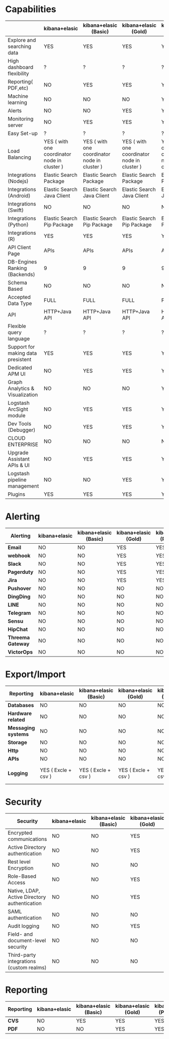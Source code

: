 # Capabilities

|                                    | kibana+elasic                                 | kibana+elasic (Basic)                         | kibana+elasic (Gold)                          | kibana+elasic (Platinum)                      | kibana+elasic (Enterprise)                    | grafana+elastic            | grafana+graphite     | grafana+influex DB   | Prometheus             |
|------------------------------------|-----------------------------------------------|-----------------------------------------------|-----------------------------------------------|-----------------------------------------------|-----------------------------------------------|----------------------------|----------------------|----------------------|------------------------|
| Explore and searching data         | YES                                           | YES                                           | YES                                           | YES                                           | YES                                           | NO                         | NO                   | NO                   | YES ( by Query )       |
| High dashboard flexibility         | ?                                             | ?                                             | ?                                             | ?                                             | ?                                             | YES                        | YES                  | YES                  | ?                      |
| Reporting( PDF,etc)                | NO                                            | YES                                           | YES                                           | YES                                           | YES                                           | NO                         | NO                   | NO                   | NO                     |
| Machine learning                   | NO                                            | NO                                            | NO                                            | YES                                           | NO                                            | NO                         | NO                   | NO                   | NO                     |
| Alerts                             | NO                                            | NO                                            | YES                                           | YES                                           | YES                                           | YES                        | YES                  | YES                  | YES                    |
| Monitoring server                  | NO                                            | YES                                           | YES                                           | YES                                           | YES                                           | NO                         | NO                   | NO                   | NO                     |
| Easy Set-up                        | ?                                             | ?                                             | ?                                             | ?                                             | ?                                             | ?                          | ?                    | ?                    | ?                      |
| Load Balancing                     | YES ( with one coordinator node  in cluster ) | YES ( with one coordinator node  in cluster ) | YES ( with one coordinator node  in cluster ) | YES ( with one coordinator node  in cluster ) | YES ( with one coordinator node  in cluster ) | YES ( with NginX )         | YES ( with NginX )   | YES ( with NginX )   | YES ( with NginX )     |
| Integrations (Nodejs)              | Elastic Search Package                        | Elastic Search Package                        | Elastic Search Package                        | Elastic Search Package                        | Elastic Search Package                        | Elastic Search Package     | Graphite Package     | InfluxDB Package     | Prometheus Package     |
| Integrations (Android)             | Elastic Search Java Client                    | Elastic Search Java Client                    | Elastic Search Java Client                    | Elastic Search Java Client                    | Elastic Search Java Client                    | Elastic Search Java Client | NO                   | InfluxDB Client      | Prometheus Java Client |
| Integrations (Swift)               | NO                                            | NO                                            | NO                                            | NO                                            | NO                                            | NO                         | NO                   | NO                   | NO                     |
| Integrations (Python)              | Elastic Search Pip Package                    | Elastic Search Pip Package                    | Elastic Search Pip Package                    | Elastic Search Pip Package                    | Elastic Search Pip Package                    | Elastic Search Pip Package | Graphite Pip Package | InfluxDB Pip Package | Prometheus Pip Package |
| Integrations (R)                   | YES                                           | YES                                           | YES                                           | YES                                           | YES                                           | YES                        | NO                   | NO                   | NO                     |
| API Client Page                    | APIs                                          | APIs                                          | APIs                                          | APIs                                          | APIs                                          | APIs                       | Clients              | Clients              | Clients                |
| DB-Engines Ranking (Backends)      | 9                                             | 9                                             | 9                                             | 9                                             | 9                                             | 9                          | 87                   | 37                   | 128                    |
| Schema Based                       | NO                                            | NO                                            | NO                                            | NO                                            | NO                                            | NO                         | YES                  | NO                   | YES                    |
| Accepted Data Type                 | FULL                                          | FULL                                          | FULL                                          | FULL                                          | FULL                                          | FULL                       | Numeric              | Numeric+String       | Numeric                |
| API                                | HTTP+Java API                                 | HTTP+Java API                                 | HTTP+Java API                                 | HTTP+Java API                                 | HTTP+Java API                                 | HTTP+Java API              | HTTP+Socket          | HTTP+UDP             | HTTP                   |
| Flexible query language            | ?                                             | ?                                             | ?                                             | ?                                             | ?                                             | ?                          | ?                    | ?                    | ?                      |
| Support for making data presistent | YES                                           | YES                                           | YES                                           | YES                                           | YES                                           | YES                        | YES                  | YES                  | YES                    |
| Dedicated APM UI                   | NO                                            | YES                                           | YES                                           | YES                                           | YES                                           | YES ( with Plugin )        | YES ( with Plugin )  | YES ( with Plugin )  | YES                    |
| Graph Analytics & Visualization    | NO                                            | NO                                            | NO                                            | YES                                           | YES                                           | YES                        | YES                  | YES                  | YES                    |
| Logstash ArcSight module           | NO                                            | YES                                           | YES                                           | YES                                           | YES                                           | NO                         | NO                   | NO                   | NO                     |
| Dev Tools (Debugger)               | NO                                            | YES                                           | YES                                           | YES                                           | YES                                           | Just throgh Logging        | Just throgh Logging  | Just throgh Logging  | Just throgh Logging    |
| CLOUD ENTERPRISE                   | NO                                            | NO                                            | NO                                            | NO                                            | YES                                           | YES                        | YES                  | YES                  | NO                     |
| Upgrade Assistant APIs & UI        | NO                                            | YES                                           | YES                                           | YES                                           | YES                                           | NO                         | NO                   | NO                   | NO                     |
| Logstash pipeline management       | NO                                            | NO                                            | YES                                           | YES                                           | YES                                           | NO                         | NO                   | NO                   | NO                     |
| Plugins                            | YES                                           | YES                                           | YES                                           | YES                                           | YES                                           | YES + Paid                 | YES + Paid           | YES + Paid           | NO                     |


# Alerting

| **Alerting**        | **kibana+elasic** | **kibana+elasic (Basic)** | **kibana+elasic (Gold)** | **kibana+elasic (Platinum)** | **kibana+elasic (Enterprise)** | **grafana+elastic** | **grafana+graphite** | **grafana+influex DB** | **Prometheus** |
|---------------------|-------------------|---------------------------|--------------------------|------------------------------|--------------------------------|---------------------|----------------------|------------------------|----------------|
| **Email**           | NO                | NO                        | YES                      | YES                          | YES                            | NO                  | NO                   | NO                     | YES            |
| **webhook**         | NO                | NO                        | YES                      | YES                          | YES                            | YES                 | YES                  | YES                    | YES            |
| **Slack**           | NO                | NO                        | YES                      | YES                          | YES                            | YES                 | YES                  | YES                    | YES            |
| **Pagerduty**       | NO                | NO                        | YES                      | YES                          | YES                            | YES                 | YES                  | YES                    | YES            |
| **Jira**            | NO                | NO                        | YES                      | YES                          | YES                            | NO                  | NO                   | NO                     | NO             |
| **Pushover**        | NO                | NO                        | NO                       | NO                           | NO                             | YES                 | YES                  | YES                    | YES            |
| **DingDing**        | NO                | NO                        | NO                       | NO                           | NO                             | YES                 | YES                  | YES                    | NO             |
| **LINE**            | NO                | NO                        | NO                       | NO                           | NO                             | YES                 | YES                  | YES                    | NO             |
| **Telegram**        | NO                | NO                        | NO                       | NO                           | NO                             | YES                 | YES                  | YES                    | NO             |
| **Sensu**           | NO                | NO                        | NO                       | NO                           | NO                             | YES                 | YES                  | YES                    | NO             |
| **HipChat**         | NO                | NO                        | NO                       | NO                           | NO                             | YES                 | YES                  | YES                    | YES            |
| **Threema Gateway** | NO                | NO                        | NO                       | NO                           | NO                             | YES                 | YES                  | YES                    | NO             |
| **VictorOps**       | NO                | NO                        | NO                       | NO                           | NO                             | YES                 | YES                  | YES                    | YES            |

# Export/Import

| **Reporting**         | **kibana+elasic**   | **kibana+elasic (Basic)** | **kibana+elasic (Gold)** | **kibana+elasic (Platinum)** | **kibana+elasic (Enterprise)** | **grafana+elastic**                | **grafana+graphite**               | **grafana+influex DB**             | **Prometheus** |
|-----------------------|---------------------|---------------------------|--------------------------|------------------------------|--------------------------------|------------------------------------|------------------------------------|------------------------------------|----------------|
| **Databases**         | NO                  | NO                        | NO                       | NO                           | NO                             | NO                                 | NO                                 | NO                                 | YES            |
| **Hardware related**  | NO                  | NO                        | NO                       | NO                           | NO                             | NO                                 | NO                                 | NO                                 | YES            |
| **Messaging systems** | NO                  | NO                        | NO                       | NO                           | NO                             | NO                                 | NO                                 | NO                                 | YES            |
| **Storage**           | NO                  | NO                        | NO                       | NO                           | NO                             | NO                                 | NO                                 | NO                                 | YES            |
| **Http**              | NO                  | NO                        | NO                       | NO                           | NO                             | NO                                 | NO                                 | NO                                 | YES            |
| **APIs**              | NO                  | NO                        | NO                       | NO                           | NO                             | NO                                 | NO                                 | NO                                 | YES            |
| **Logging**           | YES ( Excle + csv ) | YES ( Excle + csv )       | YES ( Excle + csv )      | YES ( Excle + csv )          | YES ( Excle + csv )            | YES ( JSON + Link + as Snapshots ) | YES ( JSON + Link + as Snapshots ) | YES ( JSON + Link + as Snapshots ) | YES            |


# Security

| Security                                      | kibana+elasic | kibana+elasic (Basic) | kibana+elasic (Gold) | kibana+elasic (Platinum) | kibana+elasic (Enterprise) | grafana+elastic  | grafana+graphite | grafana+influex DB | Prometheus            |
|-----------------------------------------------|---------------|-----------------------|----------------------|--------------------------|----------------------------|------------------|------------------|--------------------|-----------------------|
| Encrypted communications                      | NO            | NO                    | YES                  | YES                      | YES                        | YES ( with NginX | YES ( with NginX | YES ( with NginX   | YES ( with NginX      |
| Active Directory authentication               | NO            | NO                    | YES                  | YES                      | YES                        | NO               | NO               | NO                 | NO                    |
| Rest level Encryption                         | NO            | NO                    | NO                   | YES                      | YES                        | NO               | NO               | NO                 | NO                    |
| Role-Based Access                             | NO            | NO                    | YES                  | YES                      | YES                        | YES              | YES              | YES                | NO                    |
| Native, LDAP, Active Directory authentication | NO            | NO                    | YES                  | YES                      | YES                        | NO               | NO               | NO                 | YES ( with openLDAP ) |
| SAML authentication                           | NO            | NO                    | NO                   | YES                      | YES                        | NO               | NO               | NO                 | NO                    |
| Audit logging                                 | NO            | NO                    | YES                  | YES                      | YES                        | NO               | NO               | NO                 | NO                    |
| Field- and document-level security            | NO            | NO                    | NO                   | YES                      | YES                        | NO               | NO               | NO                 | NO                    |
| Third-party integrations (custom realms)      | NO            | NO                    | NO                   | YES                      | YES                        | ?                | ?                | ?                  | ?                     |

# Reporting

| **Reporting** | **kibana+elasic** | **kibana+elasic (Basic)** | **kibana+elasic (Gold)** | **kibana+elasic (Platinum)** | **kibana+elasic (Enterprise)** | **grafana+elastic** | **grafana+graphite** | **grafana+influex DB** | **Prometheus** |
|---------------|-------------------|---------------------------|--------------------------|------------------------------|--------------------------------|---------------------|----------------------|------------------------|----------------|
| **CVS**       | NO                | YES                       | YES                      | YES                          | YES                            | NO                  | NO                   | NO                     | NO             |
| **PDF**       | NO                | NO                        | YES                      | YES                          | YES                            | NO                  | NO                   | NO                     | NO             |


